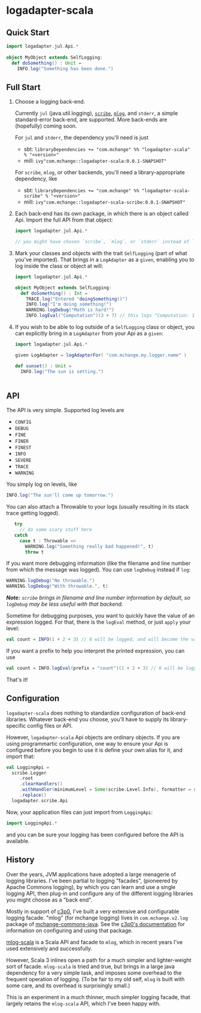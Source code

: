 # logadapter-scala

## Quick Start

```scala
import logadapter.jul.Api.*
   
object MyObject extends SelfLogging:
  def doSomething() : Unit =
    INFO.log("Something has been done.")
```

## Full Start

1. Choose a logging back-end. 

   Currently `jul` (java.util.logging),
   [`scribe`](https://github.com/outr/scribe/), [`mlog`](#History),
   and `stderr`, a simple standard-error back-end, are supported.
   More back-ends are (hopefully) coming soon.
   
   For `jul` and `stderr`, the dependency you'll need is just
   
   * sbt:  `libraryDependencies += "com.mchange" %% "logadapter-scala" % "<version>"`
   * mill: `ivy"com.mchange::logadapter-scala:0.0.1-SNAPSHOT"`
   
   For `scribe`, `mlog`, or other backends, you'll need a library-appropriate
   dependency, like

   * sbt:  `libraryDependencies += "com.mchange" %% "logadapter-scala-scribe" % "<version>"`
   * mill: `ivy"com.mchange::logadapter-scala-scribe:0.0.1-SNAPSHOT"`
   
2. Each back-end has its own package, in which there is an object
   called Api. Import the full API from that object:

   ```scala
   import logadapter.jul.Api.*
   
   // you might have chosen `scribe`, `mlog`, or `stderr` instead of `jul`
   ```

3. Mark your classes and objects with the trait `SelfLogging`
   (part of what you've imported). That brings in a `LogAdapter`
   as a `given`, enabling you to log inside the class or object
   at will:
   
   ```scala
   import logadapter.jul.Api.*
   
   object MyObject extends SelfLogging:
     def doSomething() : Int =
       TRACE.log("Entered "doingSomething()")
       INFO.log("I'm doing something!")
       WARNING.logDebug("Math is hard!")
       INFO.logEval("Computation")(3 + 7) // this logs "Computation: 10" and evaluate to 10
   ```

4. If you wish to be able to log outside of a `SelfLogging` class or object,
   you can explicitly bring in a `LogAdapter` from your Api as a `given`:
   
   ```scala
   import logadapter.jul.Api.*
   
   given LogAdapter = logAdapterFor( "com.mchange.my.logger.name" )
   
   def sunset() : Unit =
     INFO.log("The sun is setting.")
     
## API

The API is very simple. Supported log levels are

* `CONFIG`
* `DEBUG`
* `FINE`
* `FINER`
* `FINEST`
* `INFO`
* `SEVERE`
* `TRACE`
* `WARNING`

You simply log on levels, like

```scala
INFO.log("The sun'll come up tomorrow.")
```

You can also attach a Throwable to your logs (usually resulting in its stack trace getting logged).

```scala
   try
     // do some scary stuff here
   catch
     case t : Throwable =>
       WARNING.log("Something really bad happened!", t)
       throw t
```

If you want more debugging information (like the filename and line number from which
the message was logged). You can use `logDebug` instead if `log`:

```scala
WARNING.logDebug("No throwable.")
WARNING.logDebug("With throwable.", t)
```

_**Note:** `scribe` brings in filename and line number information by default, so `logDebug` may be less useful with that backend._

Sometime for debugging purposes, you want to quickly have the value of an expression
logged. For that, there is the `logEval` method, or just `apply` your level:

```scala
val count = INFO(1 + 2 + 3) // 6 will be logged, and will become the value of count
```

If you want a prefix to help you interpret the printed expression, you can
use 

```scala
val count = INFO.logEval(prefix = "count")(1 + 2 + 3) // 6 will be logged, and will become the value of count
```

That's it!

## Configuration

`logadapter-scala` does nothing to standardize configuration of back-end libraries.
Whatever back-end you choose, you'll have to supply its library-specific config files or API.

However, `logadapter-scala` Api objects are ordinary objects. If you are using
programmartic configuration, one way to ensure your Api is configured before you
begin to use it is define your own alias for it, and import that:

```scala
val LoggingApi =
  scribe.Logger
     .root
     .clearHandlers()
     .withHandler(minimumLevel = Some(scribe.Level.Info), formatter = scribe.format.Formatter.compact)
     .replace()
  logadapter.scribe.Api   
```

Now, your application files can just import from `LoggingApi`:

```scala
import LoggingApi.*
```

and you can be sure your logging has been configured before the API is available.

## History

Over the years, JVM applications have adopted a large menagerie of
logging libraries. I've been partial to logging "facades", (pioneered
by Apache Commons logging), by which you can learn and use a single
logging API, then plug-in and configure any of the different logging
libraries you might choose as a "back end".

Mostly in support of [c3p0](https://github.com/swaldman/c3p0), I've
built a very extensive and configurable logging facade. "mlog" (for
mchange logging) lives in `com.mchange.v2.log` package of 
[mchange-commons-java](https://github.com/swaldman/mchange-commons-java/tree/master/src/main/java/com/mchange/v2/log).
See the [c3p0's documentation](https://www.mchange.com/projects/c3p0) for information
on configuring and using that package.

[mlog-scala](https://github.com/swaldman/mlog-scala) is a Scala API
and facade to `mlog`, which in recent years I've used extensively and
successfully.

However, Scala 3 inlines open a path for a much simpler and lighter-weight
sort of facade. `mlog-scala` is tried and true, but brings in a large java
dependency for a very simple task, and imposes some overhead to the frequent
operation of logging. (To be fair to my old self, `mlog` is built with some
care, and its overhead is surprisingly small.)

This is an experiment in a much thinner, much simpler logging facade,
that largely retains the `mlog-scala` API, which I've been happy with.
